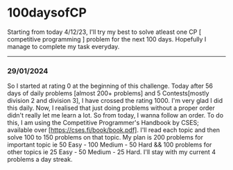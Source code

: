 # 100daysofCP
Starting from today 4/12/23, I'll try my best to solve atleast one CP [ competitive programming ] problem for the next 100 days. Hopefully I manage to complete my task everyday.

---
### 29/01/2024
So I started at rating 0 at the beginning of this challenge. Today after 56 days of daily problems [almost 200+ problems] and 5 Contests[mostly division 2 and division 3], I have crossed the rating 1000. I'm very glad I did this daily. Now, I realised that just doing problems without a proper order didn't really let me learn a lot. So from today, I wanna follow an order. To do this, I am using the Competitive Programmer's Handbook by CSES; available over [https://cses.fi/book/book.pdf]. I'll read each topic and then solve 100 to 150 problems on that topic. My plan is 200 problems for important topic ie 50 Easy - 100 Medium - 50 Hard && 100 problems for other topics ie 25 Easy - 50 Medium - 25 Hard. I'll stay with my current 4 problems a day streak.
